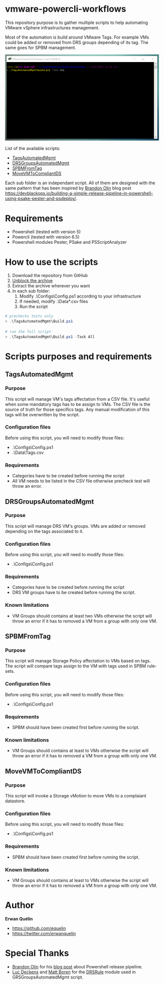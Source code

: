 # vmware-powercli-workflows

This repository purpose is to gather multiple scripts to help automating VMware vSphere infrastructures management. 

Most of the automation is build around VMware Tags. For example VMs could be added or removed from DRS groups depending of its tag. The same goes for SPBM management.

![](./Img/TagsAutomatedMgmt.gif)

List of the available scripts:
- [TagsAutomatedMgmt](#tagsautomatedmgmt)
- [DRSGroupsAutomatedMgmt](#drsgroupsautomatedmgmt)
- [SPBMFromTag](#spbmfromtag)
- [MoveVMToCompliantDS](#movevmtocompliantds)

Each sub folder is an independant script. All of them are designed with the same pattern that has been inspired by [Brandon Olin](https://github.com/devblackops) blog post https://devblackops.io/building-a-simple-release-pipeline-in-powershell-using-psake-pester-and-psdeploy/.

# Requirements

- Powershell (tested with version 5)
- Powercli (tested with version 6.5) 
- Powershell modules Pester, PSake and PSScriptAnalyzer

# How to use the scripts

1. Download the repository from GitHub
2. [Unblock the archive](https://dmitrysotnikov.wordpress.com/2010/12/30/unblocking-powergui-add-ons-and-powershell-modules/)
3. Extract the archive wherever you want
4. In each sub folder:
   1. Modify .\Configs\Config.ps1 according to your infrastructure
   2. If needed, modify .\Data\*.csv files
   3. Run the script

```Powershell
# prechecks tests only
> .\TagsAutomatedMgmt\Build.ps1

# run the full script
> .\TagsAutomatedMgmt\Build.ps1 -Task All
```

# Scripts purposes and requirements

## TagsAutomatedMgmt

### Purpose

This script will manage VM's tags affectation from a CSV file. It's useful when some mandatory tags has to be assign to VMs.
The CSV file is the source of truth for those specifics tags. Any manual modification of this tags will be overwritten by the script.

### Configuration files

Before using this script, you will need to modify those files:
- .\Configs\Config.ps1
- .\Data\Tags.csv

### Requirements

- Categories have to be created before running the script
- All VM needs to be listed in the CSV file otherwise precheck test will throw an error.

## DRSGroupsAutomatedMgmt

### Purpose

This script will manage DRS VM's groups. VMs are added or removed depending on the tags associated to it.

### Configuration files

Before using this script, you will need to modify those files:
- .\Configs\Config.ps1

### Requirements

- Categories have to be created before running the script
- DRS VM groups have to be created before running the script.

### Known limitations

- VM Groups should contains at least two VMs otherwise the script will throw an error if it has to removed a VM from a group with only one VM.

## SPBMFromTag

### Purpose

This script will manage Storage Policy affectation to VMs based on tags. The script will compare tags assign to the VM with tags used in SPBM rule-sets. 

### Configuration files

Before using this script, you will need to modify those files:
- .\Configs\Config.ps1

### Requirements

- SPBM should have been created first before running the script.

### Known limitations

- VM Groups should contains at least to VMs otherwise the script will throw an error if it has to removed a VM from a group with only one VM.

## MoveVMToCompliantDS

### Purpose

This script will invoke a Storage vMotion to move VMs to a complaiant datastore.

### Configuration files

Before using this script, you will need to modify those files:
- .\Configs\Config.ps1

### Requirements

- SPBM should have been created first before running the script.

### Known limitations

- VM Groups should contains at least to VMs otherwise the script will throw an error if it has to removed a VM from a group with only one VM.

# Author

**Erwan Quélin**
- <https://github.com/equelin>
- <https://twitter.com/erwanquelin>

# Special Thanks

- [Brandon Olin](https://github.com/devblackops) for his [blog post](https://devblackops.io/building-a-simple-release-pipeline-in-powershell-using-psake-pester-and-psdeploy/) about Powershell release pipeline.
- [Luc Deckens](https://github.com/lucdekens) and [Matt Boren](https://github.com/mtboren) for the [DRSRule](https://github.com/PowerCLIGoodies/DRSRule) module used in GRSGroupsAutomatedMgmt script.